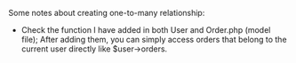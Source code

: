 Some notes about creating one-to-many relationship:
  - Check the function I have added in both User and Order.php (model file); After adding them, you can simply access orders that belong to the current user directly like $user->orders.
